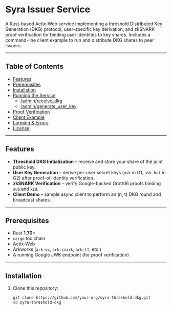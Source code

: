 # Syra Issuer Service

A Rust-based Actix-Web service implementing a threshold Distributed Key Generation (DKG) protocol, user-specific key derivation, and zkSNARK proof verification for binding user identities to key shares. Includes a command-line client example to run and distribute DKG shares to peer issuers.

---

## Table of Contents

- [Features](#features)
- [Prerequisites](#prerequisites)
- [Installation](#installation)
- [Running the Service](#running-the-service)
    - [/admin/receive_dkg](#adminreceivedkg)
    - [/admin/generate_user_key](#admingenerate_user_key)
- [Proof Verification](#proof-verification)
- [Client Example](#client-example)
- [Logging & Errors](#logging--errors)
- [License](#license)

---

## Features

- **Threshold DKG Initialization** – receive and store your share of the joint public key.
- **User Key Generation** – derive per-user secret keys (`usk` in G1, `usk_hat` in G2) after proof-of-identity verification.
- **zkSNARK Verification** – verify Google-backed Groth16 proofs binding `sub` and `kid`.
- **Client Demo** – sample async client to perform an (n, t) DKG round and broadcast shares.

---

## Prerequisites

- Rust **1.70+**
- `cargo` toolchain
- Actix-Web
- Arkworks (`ark-ec`, `ark-snark`, `ark-ff`, etc.)
- A running Google JWK endpoint (for proof verification)

---

## Installation

1. Clone this repository:
   ```bash
   git clone https://github.com/your-org/syra-threshold-dkg.git
   cd syra-threshold-dkg
